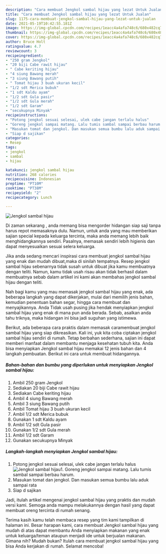 ```yaml
---
description: "Cara membuat Jengkol sambal hijau yang lezat Untuk Jualan"
title: "Cara membuat Jengkol sambal hijau yang lezat Untuk Jualan"
slug: 1175-cara-membuat-jengkol-sambal-hijau-yang-lezat-untuk-jualan
date: 2021-05-19T10:42:55.181Z
image: https://img-global.cpcdn.com/recipes/1eacc4a4afa748c6/680x482cq70/jengkol-sambal-hijau-foto-resep-utama.jpg
thumbnail: https://img-global.cpcdn.com/recipes/1eacc4a4afa748c6/680x482cq70/jengkol-sambal-hijau-foto-resep-utama.jpg
cover: https://img-global.cpcdn.com/recipes/1eacc4a4afa748c6/680x482cq70/jengkol-sambal-hijau-foto-resep-utama.jpg
author: Bruce Holt
ratingvalue: 4.7
reviewcount: 3
recipeingredient:
- "250 gram Jengkol"
- "20 biji Cabe rawit hijau"
- " Cabe keriting hijau"
- "4 siung Bawang merah"
- "3 siung Bawang putih"
- " Tomat hijau 3 buah ukuran kecil"
- "1/2 sdt Merica bubuk"
- "1 sdt Kaldu ayam"
- "1/2 sdt Gula pasir"
- "1/2 sdt Gula merah"
- "1/2 sdt Garam"
- "secukupnya Minyak"
recipeinstructions:
- "Potong jengkol sesuai selesai, ulek cabe jangan terlalu halus"
- "Goreng jengkol sampai matang. Lalu tumis sambal sampai berbau harum."
- "Masukan tomat dan jengkol. Dan masukan semua bumbu lalu aduk sampai rata"
- "Siap d sajikan"
categories:
- Resep
tags:
- jengkol
- sambal
- hijau

katakunci: jengkol sambal hijau 
nutrition: 268 calories
recipecuisine: Indonesian
preptime: "PT10M"
cooktime: "PT38M"
recipeyield: "2"
recipecategory: Lunch

---
```



![Jengkol sambal hijau](https://img-global.cpcdn.com/recipes/1eacc4a4afa748c6/680x482cq70/jengkol-sambal-hijau-foto-resep-utama.jpg)

Di zaman  sekarang , anda memang bisa mengorder hidangan siap saji tanpa harus repot memasaknya dulu. Namun, untuk anda yang mau memberikan sajian special kepada keluarga tercinta, maka anda memang lebih baik menghidangkannya sendiri. Pasalnya, memasak sendiri lebih higienis dan dapat menyesuaikan sesuai selera keluarga.

Jika anda sedang mencari inspirasi cara membuat jengkol sambal hijau yang enak dan mudah dibuat,maka di sinilah tempatnya. Resep jengkol sambal hijau  sebenarnya tidak susah untuk dibuat jika kamu membuatnya dengan teliti. Namun, kamu tidak usah risau akan tidak berhasil dalam membuatnya 
sebab dalam artikel ini kami akan membahas jengkol sambal hijau dengan teliti.  



Nah bagi kamu yang mau memasak jengkol sambal hijau yang enak, ada beberapa langkah yang dapat dikerjakan, mulai dari memilih jenis bahan, kemudian penentuan bahan segar, hingga cara membuat dan menyajikannya. Anda Tidak usah pusing jika hendak menyiapkan jengkol sambal hijau yang enak di mana pun anda berada. Sebab, asalkan anda  tahu triknya, maka hidangan ini bisa jadi suguhan yang istimewa.

Berikut, ada beberapa cara praktis  dalam memasak caramembuat jengkol sambal hijau yang siap dikreasikan. Kali ini, yuk kita coba ciptakan jengkol sambal hijau sendiri di rumah. Tetap berbahan sederhana, sajian ini dapat memberi manfaat dalam membantu menjaga kesehatan tubuh kita. Anda bisa menyiapkan Jengkol sambal hijau memakai 12 jenis bahan dan 4 langkah pembuatan. Berikut ini cara untuk membuat hidangannya.

<!--inarticleads1-->

##### Bahan-bahan dan bumbu yang diperlukan untuk menyiapkan Jengkol sambal hijau:

1. Ambil 250 gram Jengkol
1. Sediakan 20 biji Cabe rawit hijau
1. Sediakan  Cabe keriting hijau
1. Ambil 4 siung Bawang merah
1. Ambil 3 siung Bawang putih
1. Ambil  Tomat hijau 3 buah ukuran kecil
1. Ambil 1/2 sdt Merica bubuk
1. Gunakan 1 sdt Kaldu ayam
1. Ambil 1/2 sdt Gula pasir
1. Gunakan 1/2 sdt Gula merah
1. Ambil 1/2 sdt Garam
1. Gunakan secukupnya Minyak




<!--inarticleads2-->

##### Langkah-langkah menyiapkan Jengkol sambal hijau:

1. Potong jengkol sesuai selesai, ulek cabe jangan terlalu halus
<img src="https://img-global.cpcdn.com/steps/c219b19a5d449b19/160x128cq70/jengkol-sambal-hijau-langkah-memasak-1-foto.jpg" alt="Jengkol sambal hijau">1. Goreng jengkol sampai matang. Lalu tumis sambal sampai berbau harum.
1. Masukan tomat dan jengkol. Dan masukan semua bumbu lalu aduk sampai rata
1. Siap d sajikan




Jadi, itulah artikel mengenai  jengkol sambal hijau  yang praktis dan mudah versi kami. Semoga anda mampu melakukannya dengan hasil yang dapat membuat oreng tercinta di rumah senang. 

Terima kasih kamu telah membaca resep yang tim kami tampilkan di halaman ini. Besar harapan kami, cara membuat  Jengkol sambal hijau yang mudah di atas dapat membantu Anda menyiapkan makanan yang enak untuk keluarga/teman ataupun menjadi ide untuk berjualan makanan. Gimana nih? Mudah bukan? Itulah cara membuat jengkol sambal hijau yang bisa Anda kerjakan di rumah. Selamat mencoba!

